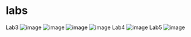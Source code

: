 # labs
Lab3
![image](https://user-images.githubusercontent.com/63200486/145887424-7c9cb7bd-7d99-40b1-b755-79bebf38d314.png)
![image](https://user-images.githubusercontent.com/63200486/145887503-096949d0-1b50-4e8c-91d4-dfc50225763d.png)
![image](https://user-images.githubusercontent.com/63200486/145887542-7d87033d-0900-41a5-821f-4476e623e8b3.png)
![image](https://user-images.githubusercontent.com/63200486/145887557-e52109fe-1d4e-41ab-a34c-f5bc69d44503.png)
Lab4
![image](https://user-images.githubusercontent.com/63200486/145887659-8cddd775-63a7-488e-8335-7b1fc4203da1.png)
Lab5
![image](https://user-images.githubusercontent.com/63200486/145887760-aeb8c814-71ce-42a7-af99-26163f29391f.png)

